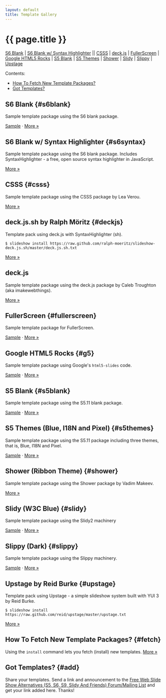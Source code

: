 ```yaml
---
layout: default
title: Template Gallery
---
```


# {{ page.title }}


[S6 Blank](#s6blank)  |
[S6 Blank w/ Syntax Highlighter](#s6syntax)  ||
[CSSS](#csss)  |
[deck.js](#deckjs)  |
[FullerScreen](#fullerscreen)  |
[Google HTML5 Rocks](#g5) |
[S5 Blank](#s5blank)  |
[S5 Themes](#s5themes) |
[Shower](#shower)  |
[Slidy](#slidy)  |
[Slippy](#slippy) |
[Upstage](#upstage)


<div markdown="1" class="toc">
Contents:

* [How To Fetch New Template Packages?](#fetch)
* [Got Templates?](#add)
</div>


## S6 Blank  {#s6blank}

Sample template package using the S6 blank package.

[Sample](http://slideshow.rubyforge.org/tutorial.html)  &middot;
[More »](https://github.com/slideshow-s9/slideshow-s6-blank)


## S6 Blank w/ Syntax Highlighter  {#s6syntax}

Sample template package using the S6 blank package. 
Includes SyntaxHighlighter - a free, open source syntax highlighter in JavaScript.

[More »](https://github.com/slideshow-s9/slideshow-s6-syntax-highlighter)


## CSSS   {#csss}

Sample template package using the CSSS package by Lea Verou.

[More »](https://github.com/slideshow-s9/slideshow-csss)


## deck.js.sh by Ralph Möritz   {#deckjs}

Template pack using deck.js with SyntaxHighlighter (sh).

~~~
$ slideshow install https://raw.github.com/ralph-moeritz/slideshow-deck.js.sh/master/deck.js.sh.txt
~~~

[More »](https://github.com/ralph-moeritz/slideshow-deck.js.sh)


## deck.js   

Sample template package using the deck.js package by Caleb Troughton (aka imakewebthings).

[More »](https://github.com/slideshow-s9/slideshow-deck.js)



## FullerScreen   {#fullerscreen}

Sample template package for FullerScreen.

[Sample](http://slideshow.rubyforge.org/fullerscreen/tutorial.html)   &middot;
[More »](https://github.com/slideshow-s9/slideshow-fullerscreen)


## Google HTML5 Rocks   {#g5}

Sample template package using Google's `html5-slides` code.

[Sample](http://slideshow.rubyforge.org/tutorial.html5.html)    &middot;
[More »](https://github.com/slideshow-s9/slideshow-google-html5-slides)


## S5 Blank   {#s5blank}

Sample template package using the S5.11 blank package.

[Sample](http://slideshow.rubyforge.org/s5/tutorial.html)  &middot;
[More »](https://github.com/slideshow-s9/slideshow-s5-blank)


## S5 Themes (Blue, I18N and Pixel)   {#s5themes}

Sample template package using the S5.11 package including three themes, that is, Blue, I18N
and Pixel.

[Sample](http://slideshow.rubyforge.org/s5/tutorial.pixel.html)   &middot;
[More »](https://github.com/slideshow-s9/slideshow-s5-themes)


## Shower (Ribbon Theme)   {#shower}

Sample template package using the Shower package by Vadim Makeev.

[More »](https://github.com/slideshow-s9/slideshow-shower)


## Slidy (W3C Blue)   {#slidy}

Sample template package using the Slidy2 machinery

[Sample](http://slideshow.rubyforge.org/slidy/tutorial.html)    &middot;
[More »](https://github.com/slideshow-s9/slideshow-slidy)


## Slippy (Dark)   {#slippy}

Sample template package using the Slippy machinery.

[Sample](http://slideshow.rubyforge.org/slippy/tutorial.html)    &middot;
[More »](https://github.com/slideshow-s9/slideshow-slippy)


## Upstage by Reid Burke {#upstage}

Template pack using Upstage - a simple slideshow system built with YUI 3 by Reid Burke. 

~~~
$ slideshow install https://raw.github.com/reid/upstage/master/upstage.txt
~~~

[More »](https://github.com/reid/upstage)


## How To Fetch New Template Packages?   {#fetch}

Using the `install` command lets you fetch (install) new templates.
[More »](more.html#fetch)


## Got Templates?   {#add}

Share your templates. Send a link and announcement to the
[Free Web Slide Show Alternatives (S5, S6, S9, Slidy And Friends) Forum/Mailing List](http://groups.google.com/group/webslideshow)
and get your link added here. Thanks!
